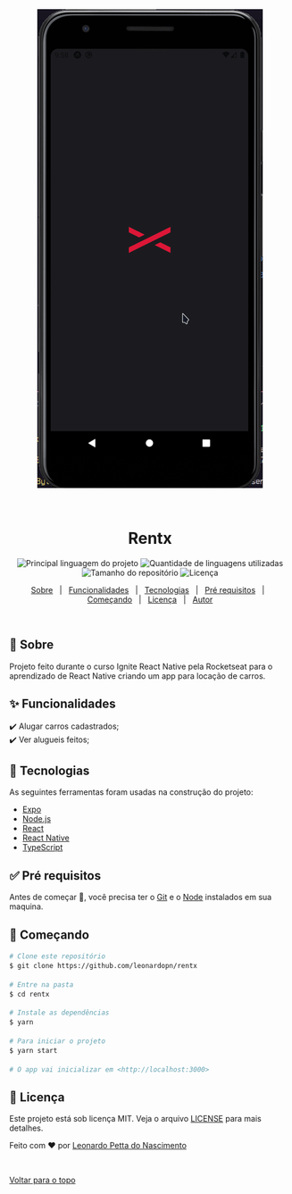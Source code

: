 <div align="center" id="top">
  <img src="./.github/app.gif" alt="Rentx" />

  &#xa0;
</div>

<h1 align="center">Rentx</h1>

<p align="center">
  <img alt="Principal linguagem do projeto" src="https://img.shields.io/github/languages/top/leonardopn/rentx?color=56BEB8">

  <img alt="Quantidade de linguagens utilizadas" src="https://img.shields.io/github/languages/count/leonardopn/rentx?color=56BEB8">

  <img alt="Tamanho do repositório" src="https://img.shields.io/github/repo-size/leonardopn/rentx?color=56BEB8">

  <img alt="Licença" src="https://img.shields.io/github/license/leonardopn/rentx?color=56BEB8">

  <!-- <img alt="Github issues" src="https://img.shields.io/github/issues/leonardopn/rentx?color=56BEB8" /> -->

  <!-- <img alt="Github forks" src="https://img.shields.io/github/forks/leonardopn/rentx?color=56BEB8" /> -->

  <!-- <img alt="Github stars" src="https://img.shields.io/github/stars/leonardopn/rentx?color=56BEB8" /> -->
</p>

<!-- Status -->

<!-- <h4 align="center"> 
	🚧  Rentx 🚀 Em construção...  🚧
</h4> 

<hr> -->

<p align="center">
  <a href="#dart-sobre">Sobre</a> &#xa0; | &#xa0;
  <a href="#sparkles-funcionalidades">Funcionalidades</a> &#xa0; | &#xa0;
  <a href="#rocket-tecnologias">Tecnologias</a> &#xa0; | &#xa0;
  <a href="#white_check_mark-pré-requisitos">Pré requisitos</a> &#xa0; | &#xa0;
  <a href="#checkered_flag-começando">Começando</a> &#xa0; | &#xa0;
  <a href="#memo-licença">Licença</a> &#xa0; | &#xa0;
  <a href="https://github.com/leonardopn" target="_blank">Autor</a>
</p>

<br>

## :dart: Sobre ##

Projeto feito durante o curso Ignite React Native pela Rocketseat para o aprendizado de React Native criando um app para locação de carros.

## :sparkles: Funcionalidades ##

:heavy_check_mark: Alugar carros cadastrados;\
:heavy_check_mark: Ver alugueis feitos;

## :rocket: Tecnologias ##

As seguintes ferramentas foram usadas na construção do projeto:

- [Expo](https://expo.io/)
- [Node.js](https://nodejs.org/en/)
- [React](https://pt-br.reactjs.org/)
- [React Native](https://reactnative.dev/)
- [TypeScript](https://www.typescriptlang.org/)

## :white_check_mark: Pré requisitos ##

Antes de começar :checkered_flag:, você precisa ter o [Git](https://git-scm.com) e o [Node](https://nodejs.org/en/) instalados em sua maquina.

## :checkered_flag: Começando ##

```bash
# Clone este repositório
$ git clone https://github.com/leonardopn/rentx

# Entre na pasta
$ cd rentx

# Instale as dependências
$ yarn

# Para iniciar o projeto
$ yarn start

# O app vai inicializar em <http://localhost:3000>
```

## :memo: Licença ##

Este projeto está sob licença MIT. Veja o arquivo [LICENSE](LICENSE.md) para mais detalhes.

Feito com :heart: por <a href="https://github.com/leonardopn" target="_blank">Leonardo Petta do Nascimento</a>

&#xa0;

<a href="#top">Voltar para o topo</a>
